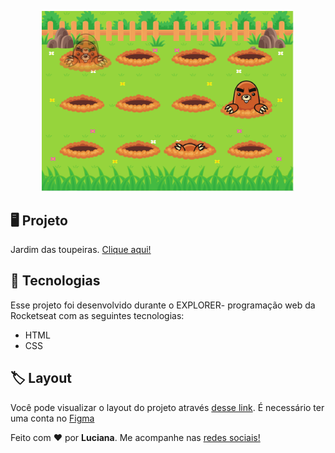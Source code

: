 <p align="center">
<img src=".github/preview.png" alt="Demonstração do projeto" width="80%" />
</p>

## 🖥️ Projeto

Jardim das toupeiras.
[Clique aqui!](https://luciana-maria.github.io/projeto-10-toupeira-Rocketseat/)


## 🚀 Tecnologias

Esse projeto foi desenvolvido durante o EXPLORER- programação web da Rocketseat com as seguintes tecnologias:

- HTML
- CSS

## 🏷️ Layout

Você pode visualizar o layout do projeto através
[desse link](https://www.figma.com/file/TG8ROxuGXCVVmpW4qRWdve/Wack-a-Mole-(Community)?type=design&node-id=0%3A1&t=g4tiRh1XQviJDpMT-1).
É necessário ter uma conta no [Figma](https://www.figma.com/)

Feito com ❤️ por <strong>Luciana</strong>. Me acompanhe nas [redes sociais!](https://luciana-maria.github.io/Cartao-de-visita-Rocketseat/)
